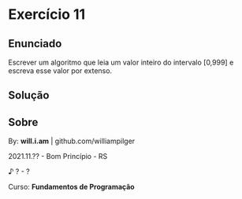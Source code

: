 # Exercício 11

## Enunciado

Escrever um algoritmo que leia um valor inteiro do intervalo [0,999] e escreva esse valor por extenso.

## Solução

<!--
```py

numerosA = ('zero', 'um', 'dois', 'três', 'quatro', 'cinco', 'seis', 'sete', 'oito', 'nove', 'dez', 'onze', 'doze', 'treze', 'catorze', 'quinze', 'dezesseis', 'dezessete', 'dezoito', 'dezenove')
numerosB = ('vinte', 'trinta', 'quarenta', 'cinquenta', 'sessenta', 'setenta', 'oitenta', 'noventa', 'cem')
numerosC = ('cento', 'duzentos', 'trezentos', 'quatrocentos', 'quinhentos', 'seiscentos', 'setecentos', 'oitocentos', 'novecentos')

num = -1
while num < 0 or num > 999:
    try:
        num = int(input('Digite um número entre 0 e 999: '))
    except:
        pass


print(f'Você digitou o número ')
if(num == 0):
    print(numerosA[0])
else:
    if(num > 100):#Tem centena (pq cem é separado tbm)
        parc = num // 100
        print(numerosC[parc - 1], end = '')
        num %= 100
        if(num > 0):
            print(" e ", end = '')
    if(num > 19):#tem dezena maior que 1
        parc = num //10
        print(numerosB[parc - 2], end = '')
        num %= 10
        if(num > 0):
            print(" e ", end = '')
    if(num > 0):
        print(numerosA[num], end = '')

print("\n\n")#só pra quebrar umas linhas
```
-->

## Sobre

By: **will.i.am** | github.com/williampilger

2021.11.?? - Bom Princípio - RS

♪ ? - ?

Curso: **Fundamentos de Programação**
